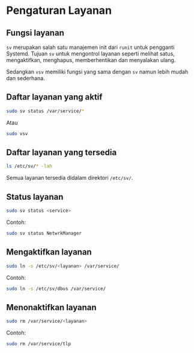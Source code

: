 # Pengaturan Layanan

## Fungsi layanan

`sv` merupakan salah satu manajemen init dari `runit` untuk pengganti Systemd. Tujuan `sv` untuk mengontrol layanan seperti melihat satus, mengaktifkan, menghapus, memberhentikan dan menyalakan ulang.

Sedangkan `vsv` memiliki fungsi yang sama dengan `sv` namun lebih mudah dan sederhana.

## Daftar layanan yang aktif

```bash
sudo sv status /var/service/*
```

Atau

```bash
sudo vsv
```

## Daftar layanan yang tersedia

```bash
ls /etc/sv/* -lah
```

Semua layanan tersedia didalam direktori `/etc/sv/`.

## Status layanan

```bash
sudo sv status <service>
```

Contoh:
```bash
sudo sv status NetwrkManager
```

## Mengaktifkan layanan

```bash
sudo ln -s /etc/sv/<layanan> /var/service/
```

Contoh:
```bash
sudo ln -s /etc/sv/dbus /var/service/
```

## Menonaktifkan layanan

```bash
sudo rm /var/service/<layanan>
```

Contoh:
```bash
sudo rm /var/service/tlp
```
